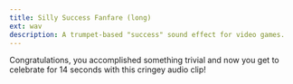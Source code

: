 ```yaml
---
title: Silly Success Fanfare (long)
ext: wav
description: A trumpet-based "success" sound effect for video games.
---
```

Congratulations, you accomplished something trivial and now you get to celebrate for 14 seconds with this cringey audio clip!